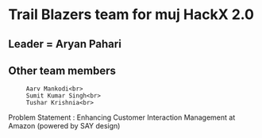 # Trail Blazers team for muj HackX 2.0<br>

## Leader = Aryan Pahari<br>
## Other team members
         Aarv Mankodi<br>
         Sumit Kumar Singh<br>
         Tushar Krishnia<br>

Problem Statement : Enhancing Customer Interaction Management at Amazon (powered by SAY design)

